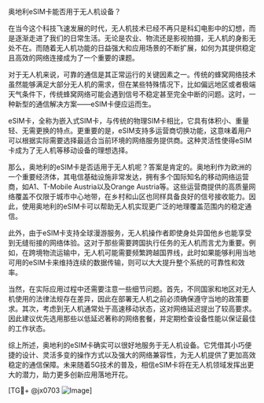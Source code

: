 奥地利eSIM卡能否用于无人机设备？

在当今这个科技飞速发展的时代，无人机技术已经不再只是科幻电影中的幻想，而是逐渐走进了我们的日常生活。无论是农业、物流还是影视拍摄，无人机的身影无处不在。而随着无人机功能的日益强大和应用场景的不断扩展，如何为其提供稳定且高效的网络连接成为了一个重要的课题。

对于无人机来说，可靠的通信是其正常运行的关键因素之一。传统的蜂窝网络技术虽然能够满足大部分无人机的需求，但在某些特殊情况下，比如偏远地区或者极端天气条件下，传统蜂窝网络可能会遇到信号不稳定甚至完全中断的问题。这时，一种新型的通信解决方案——eSIM卡便应运而生。

eSIM卡，全称为嵌入式SIM卡，与传统的物理SIM卡相比，它具有体积小、重量轻、无需更换的特点。更重要的是，eSIM支持多运营商切换功能，这意味着用户可以根据实际需要选择最适合当前环境的网络服务提供商。这种灵活性使得eSIM卡成为了无人机等移动设备的理想选择。

那么，奥地利的eSIM卡是否适用于无人机呢？答案是肯定的。奥地利作为欧洲的一个重要经济体，其电信基础设施非常发达，拥有多个国际知名的移动网络运营商，如A1、T-Mobile Austria以及Orange Austria等。这些运营商提供的高质量网络覆盖不仅限于城市中心地带，在乡村和山区也同样具备良好的信号接收能力。因此，使用奥地利的eSIM卡可以帮助无人机实现更广泛的地理覆盖范围内的稳定通信。

此外，由于eSIM卡支持全球漫游服务，无人机操作者即使身处异国他乡也能享受到无缝衔接的网络体验。这对于那些需要跨国执行任务的无人机而言尤为重要。例如，在跨境物流运输中，无人机可能需要频繁跨越国界线，此时如果能够利用当地可用的eSIM卡来维持连续的数据传输，则可以大大提升整个系统的可靠性和效率。

当然，在实际应用过程中还需要注意一些细节问题。首先，不同国家和地区对无人机使用的法律法规存在差异，因此在部署无人机之前必须确保遵守当地的政策要求。其次，考虑到无人机通常处于高速移动状态，这对网络延迟提出了较高要求。因此建议优先选用那些以低延迟著称的网络套餐，并定期检查设备性能以保证最佳的工作状态。

综上所述，奥地利的eSIM卡确实可以很好地服务于无人机设备。它凭借其小巧便捷的设计、灵活多变的操作方式以及强大的网络兼容性，为无人机提供了更加高效稳定的通信保障。未来随着5G技术的普及，相信eSIM卡将在无人机领域发挥出更大的潜力，助力更多创新应用落地开花。

[TG💪+ @jx0703 ![Image](https://github.com/user-attachments/assets/dbca1d08-cadb-493c-b0ec-ad6f7a83f270)]
